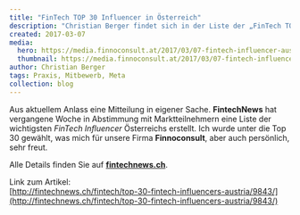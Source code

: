 ```yaml
---
title: "FinTech TOP 30 Influencer in Österreich"
description: "Christian Berger findet sich in der Liste der „FinTech TOP 30 Influencer Austria“ wieder."
created: 2017-03-07
media:
  hero: https://media.finnoconsult.at/2017/03/07-fintech-influencer-austria.hero.jpg
  thumbnail: https://media.finnoconsult.at/2017/03/07-fintech-influencer-austria.thumb.jpg
author: Christian Berger
tags: Praxis, Mitbewerb, Meta
collection: blog
---
```


Aus aktuellem Anlass eine Mitteilung in eigener Sache. __FintechNews__ hat vergangene Woche in Abstimmung mit Marktteilnehmern eine Liste der wichtigsten <i>FinTech Influencer</i> Österreichs erstellt. Ich wurde unter die Top 30 gewählt, was mich für unsere Firma __Finnoconsult__, aber auch persönlich, sehr freut.

Alle Details finden Sie auf __[fintechnews.ch](http://fintechnews.ch/fintech/top-30-fintech-influencers-austria/9843/)__.

Link zum Artikel:  
[http://fintechnews.ch/fintech/top-30-fintech-influencers-austria/9843/](http://fintechnews.ch/fintech/top-30-fintech-influencers-austria/9843/)
